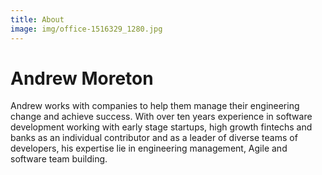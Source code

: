 ```yaml
---
title: About
image: img/office-1516329_1280.jpg
---
```

# Andrew Moreton

Andrew works with companies to help them manage their engineering change
and achieve success. With over ten years experience in software development
working with early stage startups, high growth fintechs and banks as an
individual contributor and as a leader of diverse teams of developers, his expertise lie in engineering management, Agile and software team building.

